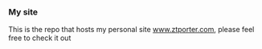 ### My site
This is the repo that hosts my personal site www.ztporter.com, please feel free to check it out
